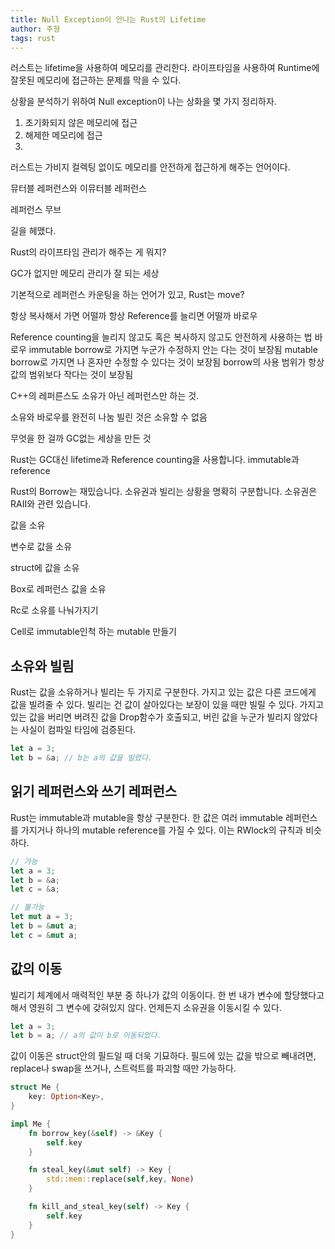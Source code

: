 ```yaml
---
title: Null Exception이 안나는 Rust의 Lifetime
author: 주형
tags: rust
---
```


러스트는 lifetime을 사용하여 메모리를 관리한다.
라이프타임을 사용하여 Runtime에 잘못된 메모리에 접근하는 문제를 막을 수 있다.

상황을 분석하기 위하여 Null exception이 나는 상화을 몇 가지 정리하자.

1. 초기화되지 않은 메모리에 접근
1. 해제한 메모리에 접근
1. 

러스트는 가비지 컬렉팅 없이도 메모리를 안전하게 접근하게 해주는 언어이다.

뮤터블 레퍼런스와 이뮤터블 레퍼런스

레퍼런스
무브

길을 헤맸다.

Rust의 라이프타임 관리가 해주는 게 뭐지?

GC가 없지만 메모리 관리가 잘 되는 세상

기본적으로 레퍼런스 카운팅을 하는 언어가 있고,
Rust는 move?

항상 복사해서 가면 어떨까
항상 Reference를 늘리면 어떨까
바로우

Reference counting을 늘리지 않고도 혹은 복사하지 않고도 안전하게 사용하는 법
바로우
immutable borrow로 가지면 누군가 수정하지 안는 다는 것이 보장됨
mutable borrow로 가지면 나 혼자만 수정할 수 있다는 것이 보장됨
borrow의 사용 범위가 항상 값의 범위보다 작다는 것이 보장됨


C++의 레퍼른스도 소유가 아닌 레퍼런스만 하는 것.

소유와 바로우를 완전히 나눔
빌린 것은 소유할 수 없음

무엇을 한 걸까
GC없는 세상을 만든 것

Rust는 GC대신 lifetime과 Reference counting을 사용합니다. 
immutable과 reference

Rust의 Borrow는 재밌습니다. 소유권과 빌리는 상황을 명확히 구분합니다.
소유권은 RAII와 관련 있습니다. 

값을 소유

변수로 값을 소유

struct에 값을 소유

Box로 레퍼런스 값을 소유

Rc로 소유를 나눠가지기

Cell로 immutable인척 하는 mutable 만들기

소유와 빌림
-------

Rust는 값을 소유하거나 빌리는 두 가지로 구분한다. 가지고 있는 값은 다른 코드에게 값을 빌려줄 수 있다. 빌리는 건 값이 살아있다는 보장이 있을 때만 빌릴 수 있다. 가지고 있는 값을 버리면 버려진 값을 Drop함수가 호출되고, 버린 값을 누군가 빌리지 않았다는 사실이 컴파일 타임에 검증된다.

```rust
let a = 3;
let b = &a; // b는 a의 값을 빌렸다.
```

읽기 레퍼런스와 쓰기 레퍼런스
-----
Rust는 immutable과 mutable을 항상 구분한다. 한 값은 여러 immutable 레퍼런스를 가지거나 하나의 mutable reference를 가질 수 있다. 이는 RWlock의 규칙과 비슷하다.

```rust
// 가능
let a = 3;
let b = &a;
let c = &a;
```

```rust
// 불가능
let mut a = 3;
let b = &mut a;
let c = &mut a;
```

값의 이동
------

빌리기 체계에서 매력적인 부분 중 하나가 값의 이동이다. 한 번 내가 변수에 할당했다고 해서 영원히 그 변수에 갖혀있지 않다. 언제든지 소유권을 이동시킬 수 있다.

```rust
let a = 3;
let b = a; // a의 값이 b로 이동되었다.
```

값이 이동은 struct안의 필드일 때 더욱 기묘하다. 필드에 있는 값을 밖으로 빼내려면, replace나 swap을 쓰거나, 스트럭트를 파괴할 때만 가능하다.

```rust
struct Me {
    key: Option<Key>,
}

impl Me {
    fn borrow_key(&self) -> &Key {
        self.key
    }

    fn steal_key(&mut self) -> Key {
        std::mem::replace(self,key, None)
    }

    fn kill_and_steal_key(self) -> Key {
        self.key
    }
}
```